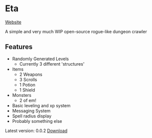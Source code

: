 # Eta
[Website](https://jadenhoenes.github.io/Eta/)

A simple and very much WIP open-source rogue-like dungeon crawler

## Features
* Randomly Generated Levels
  * Currently 3 different 'structures'
* Items
  * 2 Weapons
  * 3 Scrolls
  * 1 Potion
  * 1 Shield
* Monsters
  * 2 of em!
* Basic leveling and xp system
* Messaging System
* Spell radius display
* Probably something else


Latest version: 0.0.2
[Download](https://drive.google.com/file/d/1tBCBQ8jQs1U54mRWi5Cg2r88iGuLxHrA/view?usp=sharing)
